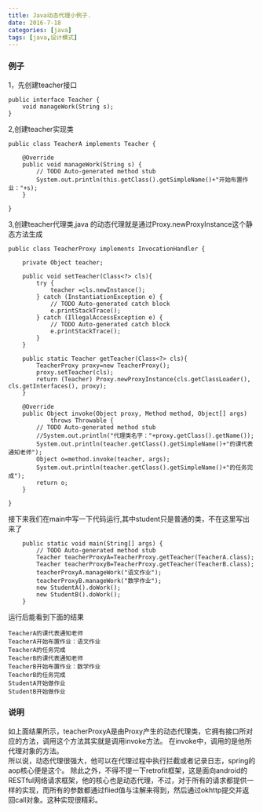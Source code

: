 ```yaml
---
title: Java动态代理小例子.
date: 2016-7-18
categories: [java]
tags: [java,设计模式]
---
```

### 例子
1，先创建teacher接口   
```    
public interface Teacher {
	void manageWork(String s);
}
```   
2,创建teacher实现类   
```   
public class TeacherA implements Teacher {

	@Override
	public void manageWork(String s) {
		// TODO Auto-generated method stub
		System.out.println(this.getClass().getSimpleName()+"开始布置作业："+s);
	}

}
```   
3,创建teacher代理类,java 的动态代理就是通过Proxy.newProxyInstance这个静态方法生成   
```   
public class TeacherProxy implements InvocationHandler {
	
	private Object teacher;
	
	public void setTeacher(Class<?> cls){
		try {
			teacher =cls.newInstance();
		} catch (InstantiationException e) {
			// TODO Auto-generated catch block
			e.printStackTrace();
		} catch (IllegalAccessException e) {
			// TODO Auto-generated catch block
			e.printStackTrace();
		}
	}
	
	public static Teacher getTeacher(Class<?> cls){
		TeacherProxy proxy=new TeacherProxy();
		proxy.setTeacher(cls);
		return (Teacher) Proxy.newProxyInstance(cls.getClassLoader(), cls.getInterfaces(), proxy);
	}

	@Override
	public Object invoke(Object proxy, Method method, Object[] args)
			throws Throwable {
		// TODO Auto-generated method stub
		//System.out.println("代理类名字："+proxy.getClass().getName());
		System.out.println(teacher.getClass().getSimpleName()+"的课代表通知老师");
		Object o=method.invoke(teacher, args);
		System.out.println(teacher.getClass().getSimpleName()+"的任务完成");
		return o;
	}

}
```   
接下来我们在main中写一下代码运行,其中student只是普通的类，不在这里写出来了   
```   
	public static void main(String[] args) {
		// TODO Auto-generated method stub
		Teacher teacherProxyA=TeacherProxy.getTeacher(TeacherA.class);
		Teacher teacherProxyB=TeacherProxy.getTeacher(TeacherB.class);
		teacherProxyA.manageWork("语文作业");
		teacherProxyB.manageWork("数学作业");
		new StudentA().doWork();
		new StudentB().doWork();
	}
```   
运行后能看到下面的结果
```   
TeacherA的课代表通知老师
TeacherA开始布置作业：语文作业
TeacherA的任务完成
TeacherB的课代表通知老师
TeacherB开始布置作业：数学作业
TeacherB的任务完成
StudentA开始做作业
StudentB开始做作业
```   
### 说明
如上面结果所示，teacherProxyA是由Proxy产生的动态代理类，它拥有接口所对应的方法，调用这个方法其实就是调用invoke方法。
在invoke中，调用的是他所代理对象的方法。   
所以说，动态代理很强大，他可以在代理过程中执行拦截或者记录日志，spring的aop核心便是这个。
除此之外，不得不提一下retrofit框架，这是面向android的RESTful网络请求框架，他的核心也是动态代理，不过，对于所有的请求都提供一样的实现，而所有的参数都通过flied值与注解来得到，然后通过okhttp提交并返回call对象。这种实现很精彩。
